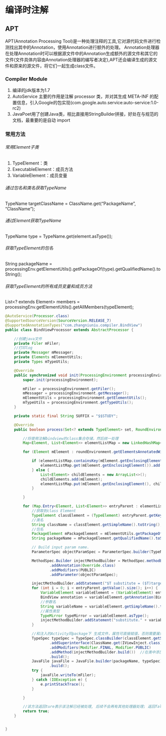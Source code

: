 # 编译时注解
## APT

APT(Annotation Processing Tool)是一种处理注释的工具,它对源代码文件进行检测找出其中的Annotation，使用Annotation进行额外的处理。
Annotation处理器在处理Annotation时可以根据源文件中的Annotation生成额外的源文件和其它的文件(文件具体内容由Annotation处理器的编写者决定),APT还会编译生成的源文件和原来的源文件，将它们一起生成class文件。

### Compiler Module

1. 编译的jdk版本为1.7
2. AutoService 主要的作用是注解 processor 类，并对其生成 META-INF 的配置信息，引入Google的包实现(com.google.auto.service:auto-service:1.0-rc2)
3. JavaPoet用了创建Java类，相比直接用StringBuilder拼接，好处在与规范的文档，最重要的是自动 import

### 常用方法
###### 常用Element子类

1. TypeElement：类
2. ExecutableElement：成员方法
3. VariableElement：成员变量

###### 通过包名和类名获取TypeName
TypeName targetClassName = ClassName.get(“PackageName”, “ClassName”);

###### 通过Element获取TypeName
TypeName type = TypeName.get(element.asType());

###### 获取TypeElement的包名
String packageName = processingEnv.getElementUtils().getPackageOf(type).getQualifiedName().toString();

###### 获取TypeElement的所有成员变量和成员方法
List<? extends Element> members = processingEnv.getElementUtils().getAllMembers(typeElement);

```java
@AutoService(Processor.class)
@SupportedSourceVersion(SourceVersion.RELEASE_7)
@SupportedAnnotationTypes("com.zhangniuniu.compiler.BindView")
public class BindViewProcessor extends AbstractProcessor {

    //创建java文件
    private Filer mFiler;
    //打印log
    private Messager mMessager;
    private Elements mElementUtils;
    private Types mTypeUtils;

    @Override
    public synchronized void init(ProcessingEnvironment processingEnvironment) {
        super.init(processingEnvironment);

        mFiler = processingEnvironment.getFiler();
        mMessager = processingEnvironment.getMessager();
        mElementUtils = processingEnvironment.getElementUtils();
        mTypeUtils = processingEnvironment.getTypeUtils();
    }

    private static final String SUFFIX = "$$STUDY";

    @Override
    public boolean process(Set<? extends TypeElement> set, RoundEnvironment roundEnvironment) {

        //将使用注解bindview的class集合存储，然后统一处理
        Map<Element, List<Element>> elementListMap = new LinkedHashMap<>();

        for (Element mElement : roundEnvironment.getElementsAnnotatedWith(BindView.class)) {

            if (elementListMap.containsKey(mElement.getEnclosingElement())) {
                elementListMap.get(mElement.getEnclosingElement()).add(mElement);
            } else {
                List<Element> childElements = new ArrayList<>();
                childElements.add(mElement);
                elementListMap.put(mElement.getEnclosingElement(), childElements);
            }

        }

        for (Map.Entry<Element, List<Element>> entryParent : elementListMap.entrySet()) {
            //获取到class Element
            TypeElement classElement = (TypeElement) entryParent.getKey();
            //类名
            String className = classElement.getSimpleName().toString();
            //包名
            PackageElement mPackageElement = mElementUtils.getPackageOf(classElement);
            String packageName = mPackageElement.getQualifiedName().toString();

            // Build input param name.
            ParameterSpec objectParamSpec = ParameterSpec.builder(TypeName.OBJECT, "target").build();

            MethodSpec.Builder injectMethodBuilder = MethodSpec.methodBuilder("inject")
                    .addAnnotation(Override.class)
                    .addModifiers(PUBLIC)
                    .addParameter(objectParamSpec);

            injectMethodBuilder.addStatement("$T substitute = ($T)target", ClassName.get(classElement), ClassName.get(classElement));
            for (int i = 0; i < entryParent.getValue().size(); i++) {
                VariableElement variableElement = (VariableElement) entryParent.getValue().get(i);
                BindView annotation = variableElement.getAnnotation(BindView.class);
                //参数名
                String variableName = variableElement.getSimpleName().toString();
                //属性类型
                TypeMirror typeMirror = variableElement.asType();
                injectMethodBuilder.addStatement("substitute." + variableName + " = ($T)substitute.findViewById(" + annotation.value() + ")", ClassName.get(typeMirror));
            }

            //和注入的Activity同package下 生成文件，属性可直接赋值，否则需要属性public
            TypeSpec typeSpec = TypeSpec.classBuilder(classElement.getSimpleName() + SUFFIX)
                    .addSuperinterface(ClassName.get(IViewInject.class))
                    .addModifiers(Modifier.FINAL, Modifier.PUBLIC)
                    .addMethod(injectMethodBuilder.build())  //在类中添加方法
                    .build();
            JavaFile javaFile = JavaFile.builder(packageName, typeSpec)
                    .build();
            try {
                javaFile.writeTo(mFiler);
            } catch (IOException e) {
                e.printStackTrace();
            }

        }

        //该方法返回ture表示该注解已经被处理, 后续不会再有其他处理器处理; 返回false表示仍可被其他处理器处理.
        return true;
    }


}
```

